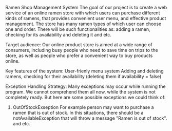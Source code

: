 Ramen Shop Management System
The goal of our project is to create a web service of an online ramen store with which users can purchase different kinds of ramens,
that provides convenient user menu, and effective product management. 
The store has many ramen types of which user can choose one and order.
There will be such functionalities as: adding a ramen, checking for its availability and deleting it and etc.

Target audience:
Our online product store is aimed at a wide range of consumers, 
including busy people who need to save time on trips to the store,
as well as people who prefer a convenient way to buy products online.

Key features of the system:
User-frienly menu system
Adding and deleting ramens, checking for their availability (deleting them if availability = false)

Exception Handling Strategy:
Many exceptions may occur while running the program.
We cannot comprehend them all now, while the system is not completely ready.
But here are some possible exceptions we could think of:
1) OutOfStockExseption
For example person may want to purchase a ramen that is out of stock. In this situations, there should be a notAvailableException that will throw a message "Ramen is out of stock".
and etc.


